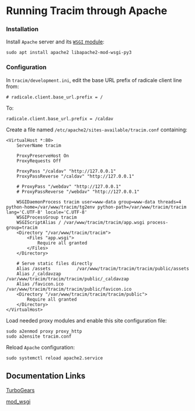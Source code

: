 # Running Tracim through Apache #

### Installation ###

Install `Apache` server and its [`WSGI` module](https://github.com/GrahamDumpleton/mod_wsgi):

    sudo apt install apache2 libapache2-mod-wsgi-py3

### Configuration ###

In `tracim/development.ini`, edit the base URL prefix of radicale client line from:

    # radicale.client.base_url.prefix = /

To:

    radicale.client.base_url.prefix = /caldav

Create a file named `/etc/apache2/sites-available/tracim.conf` containing:

    <VirtualHost *:80>
        ServerName tracim

        ProxyPreserveHost On
        ProxyRequests Off

        ProxyPass "/caldav" "http://127.0.0.1"
        ProxyPassReverse "/caldav" "http://127.0.0.1"

        # ProxyPass "/webdav" "http://127.0.0.1"
        # ProxyPassReverse "/webdav" "http://127.0.0.1"

        WSGIDaemonProcess tracim user=www-data group=www-data threads=4 python-home=/var/www/tracim/tg2env python-path=/var/www/tracim/tracim lang='C.UTF-8' locale='C.UTF-8'
        WSGIProcessGroup tracim
        WSGIScriptAlias / /var/www/tracim/tracim/app.wsgi process-group=tracim
        <Directory "/var/www/tracim/tracim">
            <Files "app.wsgi">
                Require all granted
            </Files>
        </Directory>

        # Serve static files directly
        Alias /assets          /var/www/tracim/tracim/tracim/public/assets
        Alias /_caldavzap      /var/www/tracim/tracim/tracim/public/_caldavzap
        Alias /favicon.ico     /var/www/tracim/tracim/tracim/public/favicon.ico
        <Directory "/var/www/tracim/tracim/tracim/public">
            Require all granted
        </Directory>
    </VirtualHost>

Load needed proxy modules and enable this site configuration file:

    sudo a2enmod proxy proxy_http
    sudo a2ensite tracim.conf

Reload `Apache` configuration:

    sudo systemctl reload apache2.service

## Documentation Links ##

[TurboGears](http://turbogears.readthedocs.io/en/tg2.3.7/cookbook/deploy/mod_wsgi.html)

[mod_wsgi](http://modwsgi.readthedocs.io/en/develop/index.html)
